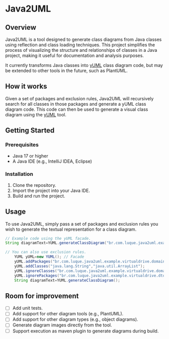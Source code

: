 # Java2UML

## Overview

Java2UML is a tool designed to generate class diagrams from Java classes using reflection and class loading techniques.
This project simplifies the process of visualizing the structure and relationships of classes in a Java project, making
it useful for documentation and analysis purposes.

It currently transforms Java classes into [yUML](https://yuml.me) class diagram code, but may be extended to other tools
in the future, such as PlantUML.

## How it works

Given a set of packages and exclusion rules, Java2UML will recursively search for all classes in those packages and
generate a yUML class diagram code. This code can then be used to generate a visual class diagram using the
[yUML](https://yuml.me) tool.

## Getting Started

### Prerequisites

- Java 17 or higher
- A Java IDE (e.g., IntelliJ IDEA, Eclipse)

### Installation

1. Clone the repository.
2. Import the project into your Java IDE.
4. Build and run the project.

## Usage

To use Java2UML, simply pass a set of packages and exclusion rules you wish to generate the textual representation for
a class diagram.

```java
// Example code using the yUML facade.
String diagramText=YUML.generateClassDiagram("br.com.luque.java2uml.example.virtualdrive.domain","com.anotherpackage");

// You can also use exclusion rules.
    YUML yUML=new YUML(); // Facade
    yUML.addPackages("br.com.luque.java2uml.example.virtualdrive.domain","com.anotherpackage");
    yUML.addClasses("java.lang.String","java.util.ArrayList");
    yUML.ignoreClasses("br.com.luque.java2uml.example.virtualdrive.domain.FileSystemItem");
    yUML.ignorePackages("br.com.luque.java2uml.example.virtualdrive.dto");
    String diagramText=YUML.generateClassDiagram();
```

## Room for improvement

- [ ] Add unit tests.
- [ ] Add support for other diagram tools (e.g., PlantUML).
- [ ] Add support for other diagram types (e.g., object diagrams).
- [ ] Generate diagram images directly from the tool.
- [ ] Support execution as maven plugin to generate diagrams during build.